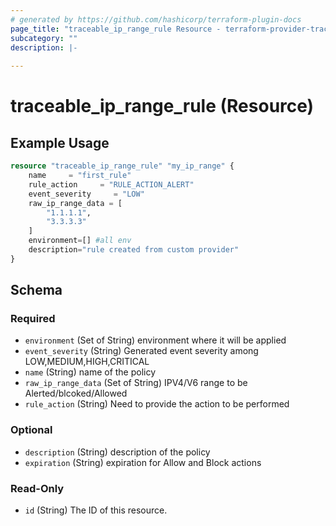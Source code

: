 ```yaml
---
# generated by https://github.com/hashicorp/terraform-plugin-docs
page_title: "traceable_ip_range_rule Resource - terraform-provider-traceable"
subcategory: ""
description: |-
  
---
```


# traceable_ip_range_rule (Resource)

## Example Usage

```terraform
resource "traceable_ip_range_rule" "my_ip_range" {
    name     = "first_rule"
    rule_action     = "RULE_ACTION_ALERT"
    event_severity     = "LOW"
    raw_ip_range_data = [
        "1.1.1.1",
        "3.3.3.3"
    ]
    environment=[] #all env
    description="rule created from custom provider"
}
```


<!-- schema generated by tfplugindocs -->
## Schema

### Required

- `environment` (Set of String) environment where it will be applied
- `event_severity` (String) Generated event severity among LOW,MEDIUM,HIGH,CRITICAL
- `name` (String) name of the policy
- `raw_ip_range_data` (Set of String) IPV4/V6 range to be Alerted/blcoked/Allowed
- `rule_action` (String) Need to provide the action to be performed

### Optional

- `description` (String) description of the policy
- `expiration` (String) expiration for Allow and Block actions

### Read-Only

- `id` (String) The ID of this resource.
